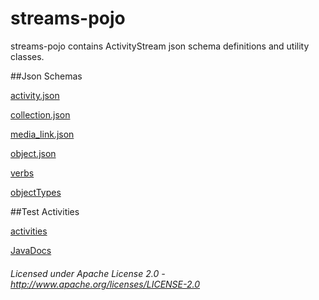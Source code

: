 streams-pojo
==============

streams-pojo contains ActivityStream json schema definitions and utility classes.

##Json Schemas

[activity.json](activity.json "activity.json")

[collection.json](collection.json "collection.json")

[media_link.json](media_link.json "media_link.json")

[object.json](object.json "object.json")

[verbs](verbs "verbs/")

[objectTypes](objectTypes "objectTypes/")

##Test Activities

[activities](activities "activities/")

[JavaDocs](apidocs/index.html "JavaDocs")

###### Licensed under Apache License 2.0 - http://www.apache.org/licenses/LICENSE-2.0
